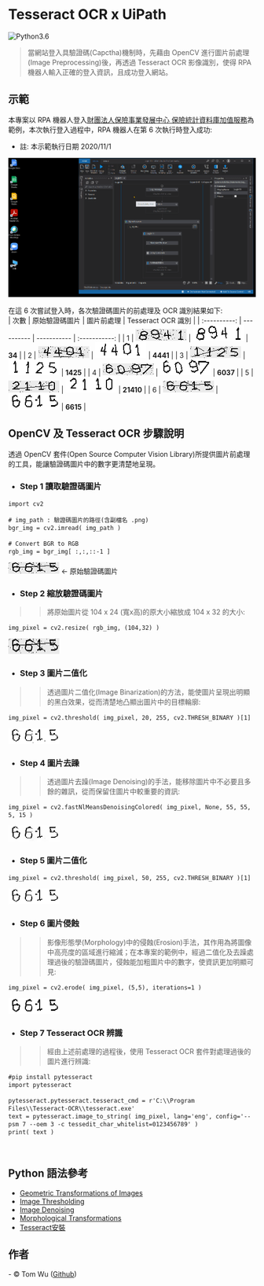 # Tesseract OCR x UiPath   
![Python3.6](https://img.shields.io/badge/Python-3.6-blue.svg)

> 當網站登入具驗證碼(Capctha)機制時，先藉由 OpenCV 進行圖片前處理(Image Preprocessing)後，再透過 Tesseract OCR 影像識別，使得 RPA 機器人輸入正確的登入資訊，且成功登入網站。   


## 示範  
本專案以 RPA 機器人登入[財團法人保險事業發展中心 保險統計資料庫加值服務](http://insdb.tii.org.tw/pivot/)為範例，本次執行登入過程中，RPA 機器人在第 6 次執行時登入成功:  
- 註: 本示範執行日期 2020/11/1  

![image](./Demo.gif)

在這 6 次嘗試登入時，各次驗證碼圖片的前處理及 OCR 識別結果如下:     
| 次數 | 原始驗證碼圖片 | 圖片前處理 | Tesseract OCR 識別 |
| :----------: | ---------- | ----------- | :-----------: |
| 1 | ![image](./Captcha_Images/1st_Captcha.png) | ![image](./Captcha_Images/1st_Prediction__34.png) | **34** |
| 2 | ![image](./Captcha_Images/2nd_Captcha.png) | ![image](./Captcha_Images/2nd_Prediction__4441.png) | **4441** |
| 3 | ![image](./Captcha_Images/3rd_Captcha.png) | ![image](./Captcha_Images/3rd_Prediction__1425.png) | **1425** |
| 4 | ![image](./Captcha_Images/4th_Captcha.png) | ![image](./Captcha_Images/4th_Prediction__6037.png) | **6037** |
| 5 | ![image](./Captcha_Images/5th_Captcha.png) | ![image](./Captcha_Images/5th_Prediction__21410.png) | **21410** |
| 6 | ![image](./Captcha_Images/6th_Captcha.png) | ![image](./Captcha_Images/6th_Prediction__6615.png) | **6615** |
<br/>   
 
   
## OpenCV 及 Tesseract OCR 步驟說明   
透過 OpenCV 套件(Open Source Computer Vision Library)所提供圖片前處理的工具，能讓驗證碼圖片中的數字更清楚地呈現。
 
- ### Step 1 讀取驗證碼圖片  
```command
import cv2

# img_path : 驗證碼圖片的路徑(含副檔名 .png)
bgr_img = cv2.imread( img_path )

# Convert BGR to RGB
rgb_img = bgr_img[ :,:,::-1 ]
```   
![image](./Captcha_Images_Preprocessing/Step_1_Loading.png) &larr; 原始驗證碼圖片

- ### Step 2 縮放驗證碼圖片   
>> 將原始圖片從 104 x 24 (寬x高)的原大小縮放成 104 x 32 的大小:
```command
img_pixel = cv2.resize( rgb_img, (104,32) )
```  
![image](./Captcha_Images_Preprocessing/Step_2_Resize.png) 

- ### Step 3 圖片二值化  
>> 透過圖片二值化(Image Binarization)的方法，能使圖片呈現出明顯的黑白效果，從而清楚地凸顯出圖片中的目標輪廓:
```command
img_pixel = cv2.threshold( img_pixel, 20, 255, cv2.THRESH_BINARY )[1]
```  
![image](./Captcha_Images_Preprocessing/Step_3_Thresholding.png)

- ### Step 4 圖片去躁  
>> 透過圖片去躁(Image Denoising)的手法，能移除圖片中不必要且多餘的雜訊，從而保留住圖片中較重要的資訊:
```command
img_pixel = cv2.fastNlMeansDenoisingColored( img_pixel, None, 55, 55, 5, 15 )
```  
![image](./Captcha_Images_Preprocessing/Step_4_Denoising.png)

- ### Step 5 圖片二值化  
```command
img_pixel = cv2.threshold( img_pixel, 50, 255, cv2.THRESH_BINARY )[1]
```  
![image](./Captcha_Images_Preprocessing/Step_5_Thresholding.png)

- ### Step 6 圖片侵蝕  
>> 影像形態學(Morphology)中的侵蝕(Erosion)手法，其作用為將圖像中高亮度的區域進行縮減；在本專案的範例中，經過二值化及去躁處理過後的驗證碼圖片，侵蝕能加粗圖片中的數字，使資訊更加明顯可見:
```command
img_pixel = cv2.erode( img_pixel, (5,5), iterations=1 )
```  
![image](./Captcha_Images_Preprocessing/Step_6_Erosion.png)

- ### Step 7 Tesseract OCR 辨識  
>> 經由上述前處理的過程後，使用 Tesseract OCR 套件對處理過後的圖片進行辨識:  
```command
#pip install pytesseract
import pytesseract

pytesseract.pytesseract.tesseract_cmd = r'C:\\Program Files\\Tesseract-OCR\\tesseract.exe'
text = pytesseract.image_to_string( img_pixel, lang='eng', config='--psm 7 --oem 3 -c tessedit_char_whitelist=0123456789' ) 
print( text )
```  
<br/>  

  
## Python 語法參考     
- [Geometric Transformations of Images](https://opencv-python-tutroals.readthedocs.io/en/latest/py_tutorials/py_imgproc/py_geometric_transformations/py_geometric_transformations.html?highlight=resize "OpenCV 圖片縮放") 
- [Image Thresholding](https://opencv-python-tutroals.readthedocs.io/en/latest/py_tutorials/py_imgproc/py_thresholding/py_thresholding.html "OpenCV 圖片二值化")
- [Image Denoising](https://opencv-python-tutroals.readthedocs.io/en/latest/py_tutorials/py_photo/py_non_local_means/py_non_local_means.html "OpenCV 圖片去躁")
- [Morphological Transformations](https://opencv-python-tutroals.readthedocs.io/en/latest/py_tutorials/py_imgproc/py_morphological_ops/py_morphological_ops.html "OpenCV 圖片侵蝕")
- [Tesseract安裝](https://ithelp.ithome.com.tw/articles/10233316 "Tesseract 安裝步驟")


## 作者
<span> - &copy; Tom Wu (<a href="https://github.com/YenLinWu">Github</a>) </span>  
